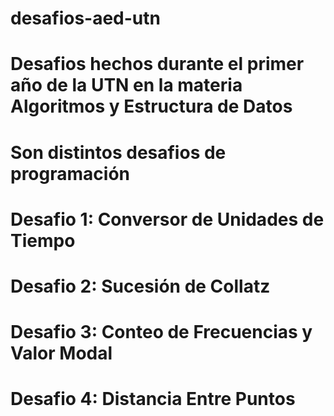 # desafios-aed-utn
# Desafios hechos durante el primer año de la UTN en la materia Algoritmos y Estructura de Datos
# Son distintos desafios de programación
# Desafio 1: Conversor de Unidades de Tiempo
# Desafio 2: Sucesión de Collatz
# Desafio 3: Conteo de Frecuencias y Valor Modal
# Desafio 4: Distancia Entre Puntos
